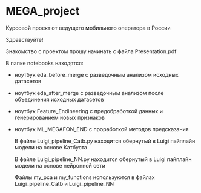# MEGA_project
Курсовой проект от ведущего мобильного оператора в России

   Здравствуйте!
   
   Знакомство с проектом прошу начинать с файла Presentation.pdf
   
   В папке  notebooks находятся:
- ноутбук eda_before_merge с разведочным анализом исходных датасетов
- ноутбук eda_after_merge с разведочным анализом после объединения исходных датасетов
- ноутбук Feature_Endineering с предобработкой данных и генерированием новых признаков
- ноутбук ML_MEGAFON_END с проработкой методов предсказания

   В файле Luigi_pipeline_Catb.py находится обернутый в Luigi пайплайн модели на основе Катбуста
   
   В файле Luigi_pipeline_NN.py находится обернутый в Luigi пайплайн модели на основе нейронной сети
   
   Файлы my_pca и my_functions используются в файлах Luigi_pipeline_Catb и Luigi_pipeline_NN